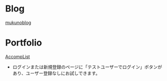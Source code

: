 # Blog

[mukunoblog](https://mukunoblog.com)

# Portfolio
[AccompList](https://accomplist.work)
- ログインまたは新規登録のページに「テストユーザーでログイン」ボタンがあり、ユーザー登録なしにお試しできます。
